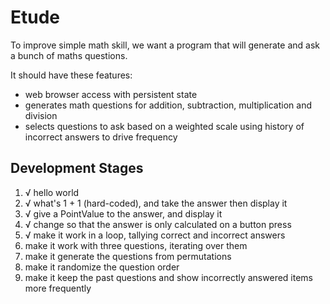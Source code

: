 # Etude

To improve simple math skill, we want a program that will generate and ask a bunch of maths questions.

It should have these features:

* web browser access with persistent state
* generates math questions for addition, subtraction, multiplication and division
* selects questions to ask based on a weighted scale using history of incorrect answers to drive frequency

## Development Stages

1. √ hello world
2. √ what's 1 + 1 (hard-coded), and take the answer then display it
3. √ give a PointValue to the answer, and display it
4. √ change so that the answer is only calculated on a button press
5. √ make it work in a loop, tallying correct and incorrect answers
6. make it work with three questions, iterating over them
7. make it generate the questions from permutations
8. make it randomize the question order
9. make it keep the past questions and show incorrectly answered items more frequently

